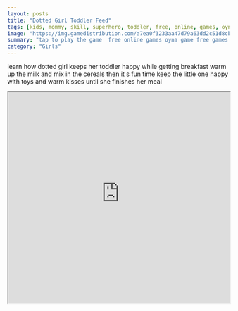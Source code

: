 ```yaml
---
layout: posts
title: "Dotted Girl Toddler Feed"
tags: [kids, mommy, skill, superhero, toddler, free, online, games, oyna, game, free, games, play, play, games]
image: "https://img.gamedistribution.com/a7ea0f3233aa47d79a63dd2c51d8cb80.jpg"
summary: "tap to play the game  free online games oyna game free games play play games"
category: "Girls"
---
```


learn how dotted girl keeps her toddler happy while getting breakfast warm up the milk and mix in the cereals then it s fun time keep the little one happy with toys and warm kisses until she finishes her meal

<iframe width="100%" height="480px;" src="https://html5.gamedistribution.com/a7ea0f3233aa47d79a63dd2c51d8cb80/"></iframe>